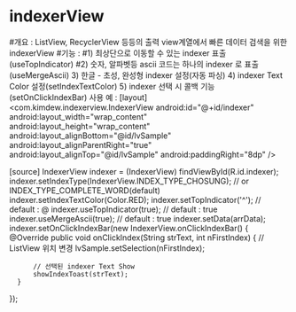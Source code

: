 # indexerView


#개요 : ListView, RecyclerView 등등의 출력 view계열에서 빠른 데이터 검색을 위한 indexerView
#기능 : 
 #1) 최상단으로 이동할 수 있는 indexer 표출(useTopIndicator)
 #2) 숫자, 알파벳등 ascii 코드는 하나의 indexer 로 표출(useMergeAscii)
 3) 한글 - 초성, 완성형 indexer 설정(자동 파싱)
 4) indexer Text Color 설정(setIndexTextColor)
 5) indexer 선택 시 콜백 기능(setOnClickIndexBar)
사용 예 :
 [layout]
  <com.kimdew.indexerview.IndexerView
        android:id="@+id/indexer"
        android:layout_width="wrap_content"
        android:layout_height="wrap_content"
        android:layout_alignBottom="@id/lvSample"
        android:layout_alignParentRight="true"
        android:layout_alignTop="@id/lvSample"
        android:paddingRight="8dp" />
        
 [source]
  IndexerView indexer = (IndexerView) findViewById(R.id.indexer);
  indexer.setIndexType(IndexerView.INDEX_TYPE_CHOSUNG);   // or INDEX_TYPE_COMPLETE_WORD(default)
  indexer.setIndexTextColor(Color.RED);
  indexer.setTopIndicator('^');           // default : @
  indexer.useTopIndicator(true);          // default : true
  indexer.useMergeAscii(true);            // default : true
  indexer.setData(arrData);
  indexer.setOnClickIndexBar(new IndexerView.onClickIndexBar() {
      @Override
      public void onClickIndex(String strText, int nFirstIndex) {
          // ListView 위치 변경
          lvSample.setSelection(nFirstIndex);
          
          // 선택된 indexer Text Show
          showIndexToast(strText);
      }
  });
